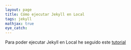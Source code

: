 ```yaml
---
layout: page
title: Cómo ejecutar Jekyll en Local
tags: jekyll
mathjax: true
eye_catch: 
--- 
```


Para poder ejecutar Jekyll en Local he seguido este [tutorial](https://jekyllrb.com/docs/quickstart/)
